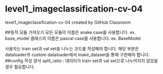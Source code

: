 # level1_imageclassification-cv-04
level1_imageclassification-cv-04 created by GitHub Classroom


##동적 모듈 가져오기
모든 모듈의 이름은 snake case를 사용합니다. ex. base_model
클래스의 이름은 pascal case를 사용합니다. ex. BaseModel

사용자는 train set과 val set을 나누는 코드를 작성해야 합니다.
해당 부분은 dataloader의 custom dataloader에서 make_dataset을 통해 구현해야 합니다.
##config 작성 양식
split_ratio : 데이터가 train set과 val set으로 나누어지지 않았을 경우 필요합니다.